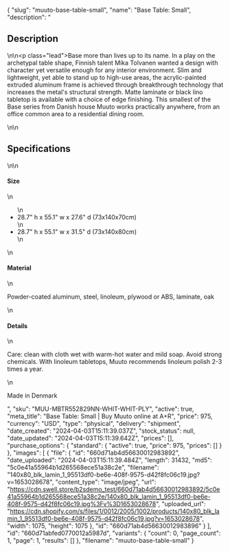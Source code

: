 {
  "slug": "muuto-base-table-small",
  "name": "Base Table: Small",
  "description": "<h2>Description</h2>\n<!-- split -->\n<p class=\"lead\">Base more than lives up to its name. In a play on the archetypal table shape, Finnish talent Mika Tolvanen wanted a design with character yet versatile enough for any interior environment. Slim and lightweight, yet able to stand up to high-use areas, the acrylic-painted extruded aluminum frame is achieved through breakthrough technology that increases the metal's structural strength. Matte laminate or black lino tabletop is available with a choice of edge finishing. This smallest of the Base series from Danish house Muuto works practically anywhere, from an office common area to a residential dining room.</p>\n<!-- split -->\n<h2>Specifications</h2>\n<!-- split -->\n<h4>Size</h4>\n<ul>\n<li>28.7\" h x 55.1\" w x 27.6\" d (73x140x70cm)</li>\n<li>28.7\" h x 55.1\" w x 31.5\" d (73x140x80cm)</li>\n</ul>\n<h4>Material</h4>\n<p>Powder-coated aluminum, steel, linoleum, plywood or ABS, laminate, oak</p>\n<h4>Details</h4>\n<p>Care: clean with cloth wet with warm-hot water and mild soap. Avoid strong chemicals. With linoleum tabletops, Muuto recommends linoleum polish 2-3 times a year.</p>\n<p>Made in Denmark</p>",
  "sku": "MUU-MBTR552829NN-WHIT-WHIT-PLY",
  "active": true,
  "meta_title": "Base Table: Small | Buy Muuto online at A+R",
  "price": 975,
  "currency": "USD",
  "type": "physical",
  "delivery": "shipment",
  "date_created": "2024-04-03T15:11:39.037Z",
  "stock_status": null,
  "date_updated": "2024-04-03T15:11:39.642Z",
  "prices": [],
  "purchase_options": {
    "standard": {
      "active": true,
      "price": 975,
      "prices": []
    }
  },
  "images": [
    {
      "file": {
        "id": "660d71ab4d56630012983892",
        "date_uploaded": "2024-04-03T15:11:39.484Z",
        "length": 31432,
        "md5": "5c0e41a55964b1d265568ece51a38c2e",
        "filename": "140x80_blk_lamin_1_95513df0-be6e-408f-9575-d42f8fc06c19.jpg?v=1653028678",
        "content_type": "image/jpeg",
        "url": "https://cdn.swell.store/b2sdemo_test/660d71ab4d56630012983892/5c0e41a55964b1d265568ece51a38c2e/140x80_blk_lamin_1_95513df0-be6e-408f-9575-d42f8fc06c19.jpg%3Fv%3D1653028678",
        "uploaded_url": "https://cdn.shopify.com/s/files/1/0012/2005/1002/products/140x80_blk_lamin_1_95513df0-be6e-408f-9575-d42f8fc06c19.jpg?v=1653028678",
        "width": 1075,
        "height": 1075
      },
      "id": "660d71ab4d56630012983896"
    }
  ],
  "id": "660d71abfed0770012a5987d",
  "variants": {
    "count": 0,
    "page_count": 1,
    "page": 1,
    "results": []
  },
  "filename": "muuto-base-table-small"
}